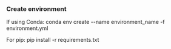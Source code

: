
### Create environment

If using Conda:
conda env create --name environment_name -f environment.yml

For pip:
pip install -r requirements.txt
